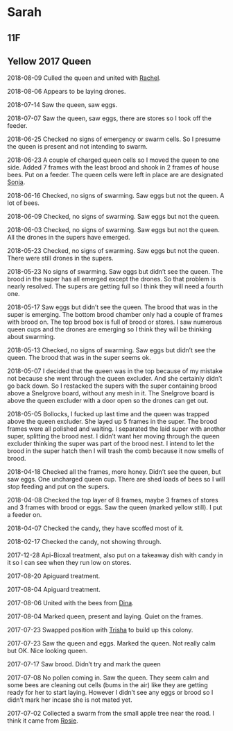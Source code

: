 # Sarah
## 11F
## Yellow 2017 Queen 

2018-08-09 Culled the queen and united with [Rachel](https://docs.google.com/document/d/1vhHjKS5c_HKZsu1NNEyvZDKIFqx6f8HpBWs_Ql1dk7I/edit#).

2018-08-06 Appears to be laying drones. 

2018-07-14 Saw the queen, saw eggs.

2018-07-07 Saw the queen, saw eggs, there are stores so I took off the feeder.

2018-06-25 Checked no signs of emergency or swarm cells.  So I presume the queen is present and not intending to swarm.

2018-06-23 A couple of charged queen cells so I moved the queen to one side.  Added 7 frames with the least brood and shook in 2 frames of house bees.  Put on a feeder.  The queen cells were left in place are are designated [Sonja](https://docs.google.com/document/d/1IroDTin9-z3FoxNmiyooipt3QSK6zB3gBGXhcHihJNs/edit#).

2018-06-16 Checked, no signs of swarming.  Saw eggs but not the queen.  A lot of bees.

2018-06-09 Checked, no signs of swarming.  Saw eggs but not the queen. 

2018-06-03 Checked, no signs of swarming.  Saw eggs but not the queen. All the drones in the supers have emerged.

2018-05-23 Checked, no signs of swarming.  Saw eggs but not the queen. There were still drones in the supers.

2018-05-23 No signs of swarming.  Saw eggs but didn’t see the queen.  The brood in the super has all emerged except the drones.  So that problem is nearly resolved.  The supers are getting full so I think they will need a fourth one.

2018-05-17 Saw eggs but didn’t see the queen.  The brood that was in the super is emerging.  The bottom brood chamber only had a couple of frames with brood on.  The top brood box is full of brood or stores.  I saw numerous queen cups and the drones are emerging so I think they will be thinking about swarming.

2018-05-13 Checked, no signs of swarming.  Saw eggs but didn’t see the queen.  The brood that was in the super seems ok.

2018-05-07 I decided that the queen was in the top because of my mistake not because she went through the queen excluder.  And she certainly didn’t go back down.  So I restacked the supers with the super containing brood above a Snelgrove board, without any mesh in it.  The Snelgrove board is above the queen excluder with a door open so the drones can get out.

2018-05-05 Bollocks, I fucked up last time and the queen was trapped above the queen excluder.  She layed up 5 frames in the super.  The brood frames were all polished and waiting.  I separated the laid super with another super, splitting the brood nest.  I didn’t want her moving through the queen excluder thinking the super was part of the brood nest.  I intend to let the brood in the super hatch then I will trash the comb because it now smells of brood.

2018-04-18 Checked all the frames, more honey.  Didn’t see the queen, but saw eggs.  One uncharged queen cup.  There are shed loads of bees so I will stop feeding and put on the supers.

2018-04-08 Checked the top layer of 8 frames, maybe 3 frames of stores and 3 frames with brood or eggs.  Saw the queen (marked yellow still).  I put a feeder on.

2018-04-07 Checked the candy, they have scoffed most of it.

2018-02-17 Checked the candy, not showing through.

2017-12-28 Api-Bioxal treatment, also put on a takeaway dish with candy in it so I can see when they run low on stores.

2017-08-20 Apiguard treatment. 

2017-08-04 Apiguard treatment.

2017-08-06 United with the bees from [Dina](https://docs.google.com/document/d/1989tiWujawMpoY6ue3V0Tv6bgxxhPduArvpIpeXJvDs/edit#).

2017-08-04 Marked queen, present and laying.  Quiet on the frames.

2017-07-23 Swapped position with [Trisha](https://docs.google.com/document/d/1_iJSVZq-E5ZLhEMd7CacS3HT56L2PQRRCURoBCbtbNw/edit) to build up this colony.

2017-07-23 Saw the queen and eggs.  Marked the queen.  Not really calm but OK.  Nice looking queen.

2017-07-17 Saw brood.  Didn’t try and mark the queen

2017-07-08 No pollen coming in.  Saw the queen.  They seem calm and some bees are cleaning out cells (bums in the air) like they are getting ready for her to start laying.  However I didn’t see any eggs or brood so I didn’t mark her incase she is not mated yet.

2017-07-02 Collected a swarm from the small apple tree near the road.  I think it came from [Rosie](https://docs.google.com/document/d/1rBN24PQS_ga4JdQvVZs2SrWb0nyfi8NheIdxGla0x3w/edit#).